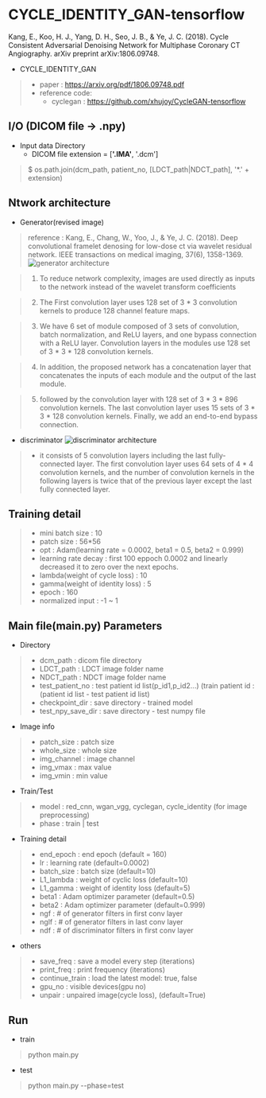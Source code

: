 # CYCLE_IDENTITY_GAN-tensorflow
Kang, E., Koo, H. J., Yang, D. H., Seo, J. B., & Ye, J. C. (2018). Cycle Consistent Adversarial Denoising Network for Multiphase Coronary CT Angiography. arXiv preprint arXiv:1806.09748.<br>

* CYCLE_IDENTITY_GAN
>	* paper : https://arxiv.org/pdf/1806.09748.pdf
>	* reference code:  
>     * cyclegan : https://github.com/xhujoy/CycleGAN-tensorflow


## I/O (DICOM file -> .npy)
* Input data Directory  
  * DICOM file extension = [<b>'.IMA'</b>, '.dcm']
> $ os.path.join(dcm_path, patient_no, [LDCT_path|NDCT_path], '*.' + extension)

## Ntwork architecture  
* Generator(revised image)
> reference : Kang, E., Chang, W., Yoo, J., & Ye, J. C. (2018). Deep convolutional framelet denosing for low-dose ct via wavelet residual network. IEEE transactions on medical imaging, 37(6), 1358-1369.
![generator architecture](https://github.com/hyeongyuy/CT-CYCLE_IDNETITY_GAN_tensorflow/blob/master/img/revised_generator_arc.JPG)<br>

> 1. To reduce network complexity, images are used directly as inputs to the network instead of the wavelet transform coefficients<br>

> 2. The First convolution layer uses 128 set of 3 * 3 convolution kernels to produce 128 channel feature maps.

> 3. We have 6 set of module composed of 3 sets of convolution, batch normalization, and ReLU layers, and one bypass connection with a ReLU layer.  Convolution layers in the modules use 128 set of 3 * 3 * 128 convolution kernels. 

> 4. In addition, the proposed network has a concatenation layer that concatenates the inputs of each module and the output of the last module.

> 5. followed by the convolution layer with 128 set of 3 * 3 * 896 convolution kernels. The last convolution layer uses 15 sets of 3 * 3 * 128 convolution kernels. Finally, we add an end-to-end bypass connection.


* discriminator
![discriminator architecture](https://github.com/hyeongyuy/CT-CYCLE_IDNETITY_GAN_tensorflow/blob/master/img/discriminator_arc.JPG)<br>
> * it consists of 5 convolution layers including the last fully-connected layer. The first convolution layer uses 64 sets of 4 * 4 convolution kernels, and the number of convolution kernels in the following layers is twice that of the previous layer except the last fully connected layer.

## Training detail  
> * mini batch size : 10
> * patch size : 56*56
> * opt : Adam(learning rate = 0.0002, beta1 = 0.5, beta2 = 0.999)
> * learning rate decay : first 100 eppoch 0.0002 and linearly decreased it to zero over the next epochs.
> * lambda(weight of cycle loss) : 10
> * gamma(weight of identity loss) : 5
> * epoch : 160
> * normalized input : -1 ~ 1

## Main file(main.py) Parameters
* Directory
> * dcm_path : dicom file directory
> * LDCT_path : LDCT image folder name
> * NDCT_path : NDCT image folder name
> * test_patient_no : test patient id list(p_id1,p_id2...) (train patient id : (patient id list - test patient id list)
> * checkpoint_dir : save directory - trained model
> * test_npy_save_dir : save directory - test numpy file

* Image info
> * patch_size : patch size 
> * whole_size : whole size
> * img_channel : image channel
> * img_vmax : max value
> * img_vmin : min value
* Train/Test
> * model : red_cnn, wgan_vgg, cyclegan, cycle_identity (for image preprocessing)
> * phase : train | test

* Training detail
> * end_epoch : end epoch (default = 160)
> * lr : learning rate (default=0.0002)
> * batch_size : batch size (default=10)
> * L1_lambda : weight of cyclic loss (default=10)
> * L1_gamma : weight of identity loss (default=5)
> * beta1 : Adam optimizer parameter (default=0.5)
> * beta2 : Adam optimizer parameter (default=0.999)
> * ngf : # of generator filters in first conv layer
> * nglf : # of generator filters in last conv layer
> * ndf : # of discriminator filters in first conv layer

* others
> * save_freq : save a model every step (iterations)
> * print_freq : print frequency (iterations)
> * continue_train : load the latest model: true, false
> * gpu_no : visible devices(gpu no)
> * unpair : unpaired image(cycle loss), (default=True)

## Run
* train
> python main.py
* test
> python main.py --phase=test
